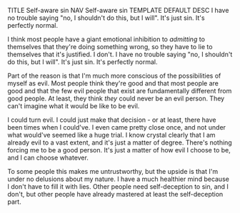 TITLE Self-aware sin
NAV Self-aware sin
TEMPLATE DEFAULT
DESC I have no trouble saying "no, I shouldn't do this, but I will". It's just sin. It's perfectly normal.

I think most people have a giant emotional inhibition to *admitting* to themselves that they're doing something wrong, so they have to lie to themselves that it's justified. I don't. I have no trouble saying "no, I shouldn't do this, but I will". It's just sin. It's perfectly normal.

Part of the reason is that I'm much more conscious of the possibilities of myself as evil. Most people think they're good and that most people are good and that the few evil people that exist are fundamentally different from good people. At least, they think *they* could never be an evil person. They can't imagine what it would be like to be evil.

I could turn evil. I could just make that decision - or at least, there have been times when I could've. I even came pretty close once, and not under what would've seemed like a huge trial. I know crystal clearly that I am already evil to a vast extent, and it's just a matter of degree. There's nothing forcing me to be a good person. It's just a matter of how evil I choose to be, and I can choose whatever.

To some people this makes me untrustworthy, but the upside is that I'm under no delusions about my nature. I have a much healthier mind because I don't have to fill it with lies. Other people need self-deception to sin, and I don't, but other people have already mastered at least the self-deception part.
